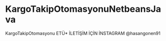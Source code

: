 # KargoTakipOtomasyonuNetbeansJava
KargoTakipOtomasyonu 
ETÜ* İLETİŞİM İÇİN 
İNSTAGRAM 
@hasangonen91

